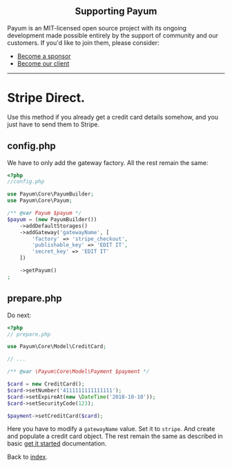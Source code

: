 <h2 align="center">Supporting Payum</h2>

Payum is an MIT-licensed open source project with its ongoing development made possible entirely by the support of community and our customers. If you'd like to join them, please consider:

- [Become a sponsor](https://www.patreon.com/makasim)
- [Become our client](http://forma-pro.com/)

---

# Stripe Direct.

Use this method if you already get a credit card details somehow, and you just have to send them to Stripe.

## config.php

We have to only add the gateway factory. All the rest remain the same:

```php
<?php
//config.php

use Payum\Core\PayumBuilder;
use Payum\Core\Payum;

/** @var Payum $payum */
$payum = (new PayumBuilder())
    ->addDefaultStorages()
    ->addGateway('gatewayName', [
        'factory' => 'stripe_checkout',
        'publishable_key' => 'EDIT IT',
        'secret_key' => 'EDIT IT'
    ])

    ->getPayum()
;
```

## prepare.php

Do next:

```php
<?php
// prepare.php

use Payum\Core\Model\CreditCard;

// ...

/** @var \Payum\Core\Model\Payment $payment */

$card = new CreditCard();
$card->setNumber('4111111111111111');
$card->setExpireAt(new \DateTime('2018-10-10'));
$card->setSecurityCode(123);

$payment->setCreditCard($card);
```

Here you have to modify a `gatewayName` value. Set it to `stripe`. And create and populate a credit card object. 
The rest remain the same as described in basic [get it started](../get-it-started.md) documentation.
 
Back to [index](../index.md).
